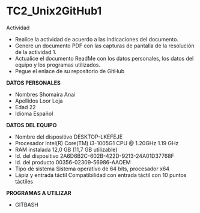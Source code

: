 # TC2_Unix2GitHub1

Actividad 

- Realice la actividad de acuerdo a las indicaciones del documento. 
- Genere un documento PDF con las capturas de pantalla de la resolución de la actividad 1. 
- Actualice el documento ReadMe con los datos personales, los datos del equipo y los programas utilizados. 
- Pegue el enlace de su repositorio de GitHub

**DATOS PERSONALES**
- Nombres Shomaira Anai
- Apellidos Loor Loja
- Edad 22 
- Idioma Español

**DATOS DEL EQUIPO**
- Nombre del dispositivo	DESKTOP-LKEFEJE
- Procesador	Intel(R) Core(TM) i3-1005G1 CPU @ 1.20GHz   1.19 GHz
- RAM instalada	12,0 GB (11,7 GB utilizable)
- Id. del dispositivo	2A6D6B2C-602B-422D-9213-24A01D37768F
- Id. del producto	00356-02309-56986-AAOEM
- Tipo de sistema	Sistema operativo de 64 bits, procesador x64
- Lápiz y entrada táctil	Compatibilidad con entrada táctil con 10 puntos táctiles

**PROGRAMAS A UTILIZAR**
- GITBASH
